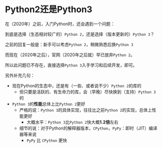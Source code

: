 # Python2还是Python3

在（2020年）之前，入门Python时，还会遇到一个问题：

到底是选择（生态相对较广的）`Python 2`，还是选择（版本更新的）`Python 3`？

之前的回复一般是：新手可以考虑`Python 2`，稍微熟悉后换`Python 3`

而现在（2020年之后），官网（2020年之后就）早已放弃`Python 2`。

所以此问题已不存在，直接选择`Python 3`入手学习和后续开发，即可。

另外补充几句：

* 现在Python的生态中，还是有（一些、或者说不少）`Python 2`的库的
  * 但只要是活跃的、有生命力的库，会（早晚）尽快换到（支持）`Python 3`的
* `Python 3`的**性能**总体上比`Python 2`更好
  * 严格的说：`Python 3`的具体实现，往往比之前`Python 2`的实现，总体上性能更好
    * 大概水平：`Python 3`比`Python 2`快大概**1.2倍**左右
  * 细节的说：对于Python的解释器版本，`CPython`，`PyPy`：即时（JIT）编译器等来说
    * `PyPy` 比 `CPython` 更快
